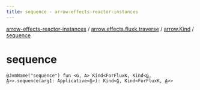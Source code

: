 ```yaml
---
title: sequence - arrow-effects-reactor-instances
---
```


[arrow-effects-reactor-instances](../../index.html) / [arrow.effects.fluxk.traverse](../index.html) / [arrow.Kind](index.html) / [sequence](./sequence.html)

# sequence

`@JvmName("sequence") fun <G, A> Kind<ForFluxK, Kind<`[`G`](sequence.html#G)`, `[`A`](sequence.html#A)`>>.sequence(arg1: Applicative<`[`G`](sequence.html#G)`>): Kind<`[`G`](sequence.html#G)`, Kind<ForFluxK, `[`A`](sequence.html#A)`>>`